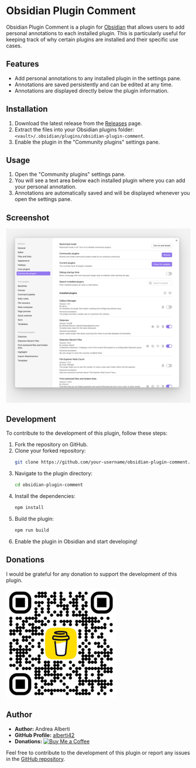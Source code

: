 # Obsidian Plugin Comment

Obsidian Plugin Comment is a plugin for [Obsidian](https://obsidian.md) that allows users to add personal annotations to each installed plugin. This is particularly useful for keeping track of why certain plugins are installed and their specific use cases.

## Features

- Add personal annotations to any installed plugin in the settings pane.
- Annotations are saved persistently and can be edited at any time.
- Annotations are displayed directly below the plugin information.

## Installation

1. Download the latest release from the [Releases](https://github.com/alberti42/obsidian-plugin-comment/releases) page.
2. Extract the files into your Obsidian plugins folder: `<vault>/.obsidian/plugins/obsidian-plugin-comment`.
3. Enable the plugin in the "Community plugins" settings pane.

## Usage

1. Open the "Community plugins" settings pane.
2. You will see a text area below each installed plugin where you can add your personal annotation.
3. Annotations are automatically saved and will be displayed whenever you open the settings pane.

## Screenshot

![Screenshot of the setting pane showing installed plugins with annotations by the user](docs/images/screenshot.jpg)

## Development

To contribute to the development of this plugin, follow these steps:

1. Fork the repository on GitHub.
2. Clone your forked repository:
   ```sh
   git clone https://github.com/your-username/obsidian-plugin-comment.git
   ```
3. Navigate to the plugin directory:
   ```sh
   cd obsidian-plugin-comment
   ```
4. Install the dependencies:
   ```sh
   npm install
   ```
5. Build the plugin:
   ```sh
   npm run build
   ```
6. Enable the plugin in Obsidian and start developing!

## Donations
I would be grateful for any donation to support the development of this plugin.

[<img src="docs/images/buy_me_coffee.png" width=300 alt="Buy Me a Coffee QR Code"/>](https://buymeacoffee.com/alberti)

## Author
- **Author:** Andrea Alberti
- **GitHub Profile:** [alberti42](https://github.com/alberti42)
- **Donations:** [![Buy Me a Coffee](https://img.shields.io/badge/Donate-Buy%20Me%20a%20Coffee-orange)](https://buymeacoffee.com/alberti)

Feel free to contribute to the development of this plugin or report any issues in the [GitHub repository](https://github.com/alberti42/obsidian-plugin-comment/issues).
